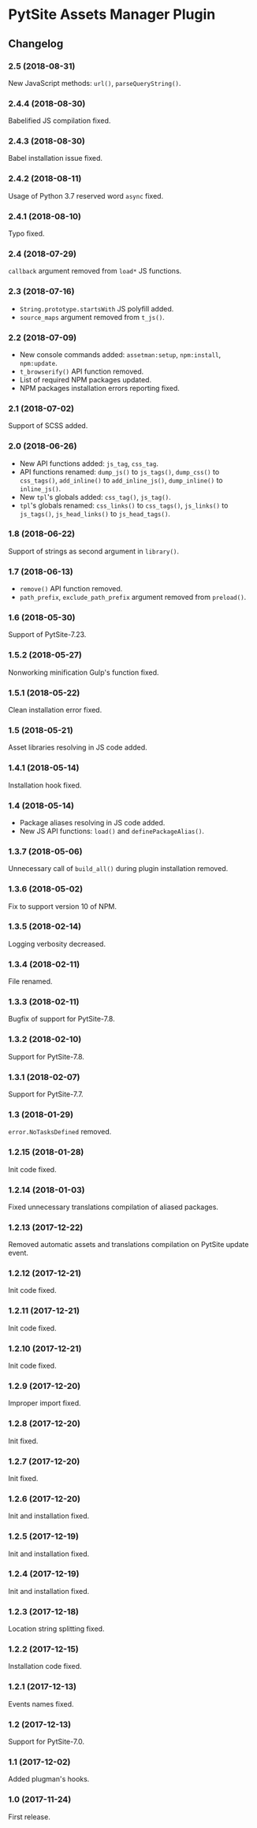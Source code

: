 # PytSite Assets Manager Plugin


## Changelog


### 2.5 (2018-08-31)

New JavaScript methods: `url()`, `parseQueryString()`.


### 2.4.4 (2018-08-30)

Babelified JS compilation fixed.


### 2.4.3 (2018-08-30)

Babel installation issue fixed.


### 2.4.2 (2018-08-11)

Usage of Python 3.7 reserved word `async` fixed.


### 2.4.1 (2018-08-10)

Typo fixed.


### 2.4 (2018-07-29)

`callback` argument removed from `load*` JS functions.


### 2.3 (2018-07-16)

- `String.prototype.startsWith` JS polyfill added.
- `source_maps` argument removed from `t_js()`.


### 2.2 (2018-07-09)

- New console commands added: `assetman:setup`, `npm:install`,
  `npm:update`.
- `t_browserify()` API function removed.
- List of required NPM packages updated.
- NPM packages installation errors reporting fixed.


### 2.1 (2018-07-02)

Support of SCSS added.


### 2.0 (2018-06-26)

- New API functions added: `js_tag`, `css_tag`.
- API functions renamed: `dump_js()` to `js_tags()`, `dump_css()` to
  `css_tags()`, `add_inline()` to `add_inline_js()`, `dump_inline()` to
  `inline_js()`.
- New `tpl`'s globals added: `css_tag()`, `js_tag()`.
- `tpl`'s globals renamed: `css_links()` to `css_tags()`, `js_links()`
  to `js_tags()`, `js_head_links()` to `js_head_tags()`.


### 1.8 (2018-06-22)

Support of strings as second argument in `library()`.


### 1.7 (2018-06-13)

- `remove()` API function removed.
- `path_prefix`, `exclude_path_prefix` argument removed from
  `preload()`.


### 1.6 (2018-05-30)

Support of PytSite-7.23.


### 1.5.2 (2018-05-27)

Nonworking minification Gulp's function fixed.


### 1.5.1 (2018-05-22)

Clean installation error fixed.


### 1.5 (2018-05-21)

Asset libraries resolving in JS code added.


### 1.4.1 (2018-05-14)

Installation hook fixed.


### 1.4 (2018-05-14)

- Package aliases resolving in JS code added.
- New JS API functions: `load()` and `definePackageAlias()`.


### 1.3.7 (2018-05-06)

Unnecessary call of `build_all()` during plugin installation removed.


### 1.3.6 (2018-05-02)

Fix to support version 10 of NPM.


### 1.3.5 (2018-02-14)

Logging verbosity decreased.


### 1.3.4 (2018-02-11)

File renamed.


### 1.3.3 (2018-02-11)

Bugfix of support for PytSite-7.8.


### 1.3.2 (2018-02-10)

Support for PytSite-7.8.


### 1.3.1 (2018-02-07)

Support for PytSite-7.7.


### 1.3 (2018-01-29)

`error.NoTasksDefined` removed.


### 1.2.15 (2018-01-28)

Init code fixed.


### 1.2.14 (2018-01-03)

Fixed unnecessary translations compilation of aliased packages.


### 1.2.13 (2017-12-22)

Removed automatic assets and translations compilation on PytSite update
event.


### 1.2.12 (2017-12-21)

Init code fixed.


### 1.2.11 (2017-12-21)

Init code fixed.


### 1.2.10 (2017-12-21)

Init code fixed.


### 1.2.9 (2017-12-20)

Improper import fixed.


### 1.2.8 (2017-12-20)

Init fixed.


### 1.2.7 (2017-12-20)

Init fixed.


### 1.2.6 (2017-12-20)

Init and installation fixed.


### 1.2.5 (2017-12-19)

Init and installation fixed.


### 1.2.4 (2017-12-19)

Init and installation fixed.


### 1.2.3 (2017-12-18)

Location string splitting fixed.


### 1.2.2 (2017-12-15)

Installation code fixed.


### 1.2.1 (2017-12-13)

Events names fixed.


### 1.2 (2017-12-13)

Support for PytSite-7.0.


### 1.1 (2017-12-02)

Added plugman's hooks.


### 1.0 (2017-11-24)

First release.

